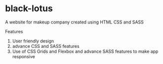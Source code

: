 # black-lotus
A website for makeup company created using HTML CSS and SASS 


Features
1) User friendly design
2) advance CSS and SASS features
3) Use of CSS Grids and Flexbox and advance SASS features to make app responsive
